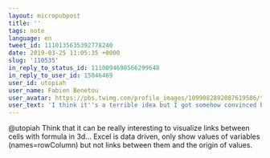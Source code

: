 ```yaml
---
layout: micropubpost
title: ''
tags: note
language: en
tweet_id: 1110135635392778240
date: 2019-03-25 11:05:35 +0000
slug: '110535'
in_reply_to_status_id: 1110094698566299648
in_reply_to_user_id: 15046469
user_id: utopiah
user_name: Fabien Benetou
user_avatar: https://pbs.twimg.com/profile_images/1099082892087619586/taAydS8U.png
user_text: 'I think it''s a terrible idea but I got somehow convinced by "Excel is a very unique style of spatial programming." so : you can select cells and add content. Cells have references to compute on but the computation (eval?) isn''t there yet. See <a href="https://t.co/l6swPFOBAd" rel="nofollow noopener" dir="ltr" data-expanded-url="https://www.reddit.com/r/virtualreality/comments/b4xpu2/what_are_needed_vrar_office_applications_that/ejblk2o/" class="twitter-timeline-link" target="_blank" title="https://www.reddit.com/r/virtualreality/comments/b4xpu2/what_are_needed_vrar_office_applications_that/ejblk2o/"><span class="tco-ellipsis"></span><span class="invisible">https://www.</span><span class="js-display-url">reddit.com/r/virtualreali</span><span class="invisible">ty/comments/b4xpu2/what_are_needed_vrar_office_applications_that/ejblk2o/</span><span class="tco-ellipsis"><span class="invisible"> </span>…</span></a> to chat<a href="https://t.co/1yhMsa1WN0" class="twitter-timeline-link u-hidden" data-pre-embedded="true" dir="ltr">pic.twitter.com/1yhMsa1WN0</a>'
---
```

@utopiah Think that it can be really interesting to visualize links between cells with formula in 3d... Excel is data driven, only show values of variables (names=rowColumn) but not links between them and the origin of values.
